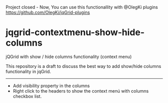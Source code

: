 Project closed - Now, You can use this functionallity with @OlegKi plugins https://github.com/OlegKi/jqGrid-plugins

jqgrid-contextmenu-show-hide-columns
====================================

jQGrid with show / hide columns functionality (context menu)

This repository is a draft to discuss the best way to add show/hide columns functionality in jqGrid.

----

- Add visibility property in the columns
- Right click to the headers to show the context menú with columns checkbox list.
